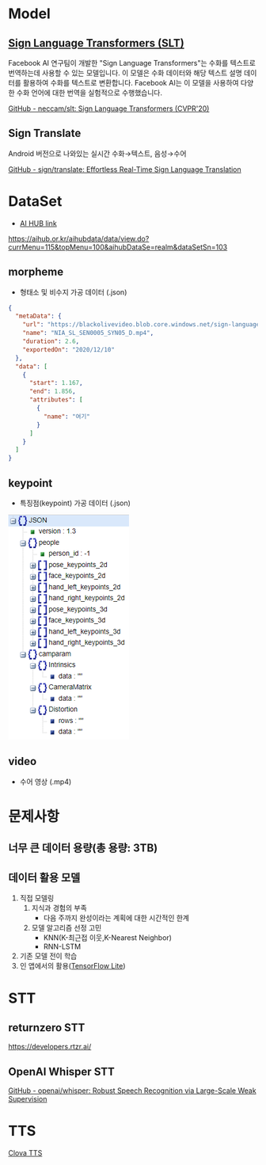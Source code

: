 # Model

## [Sign Language Transformers (SLT)](https://github.com/neccam/slt)

Facebook AI 연구팀이 개발한 "Sign Language Transformers"는 수화를 텍스트로 번역하는데 사용할 수 있는 모델입니다. 이 모델은 수화 데이터와 해당 텍스트 설명 데이터를 활용하여 수화를 텍스트로 변환합니다. Facebook AI는 이 모델을 사용하여 다양한 수화 언어에 대한 번역을 실험적으로 수행했습니다.

[GitHub - neccam/slt: Sign Language Transformers (CVPR'20)](https://github.com/neccam/slt)

## Sign Translate

Android 버전으로 나와있는 실시간 수화→텍스트, 음성→수어

[GitHub - sign/translate: Effortless Real-Time Sign Language Translation](https://github.com/sign/translate)

# DataSet

- [AI HUB link](https://aihub.or.kr/aihubdata/data/view.do?currMenu=115&topMenu=100&aihubDataSe=realm&dataSetSn=103)

https://aihub.or.kr/aihubdata/data/view.do?currMenu=115&topMenu=100&aihubDataSe=realm&dataSetSn=103

## morpheme

- 형태소 및 비수지 가공 데이터 (.json)

```json
{
  "metaData": {
    "url": "https://blackolivevideo.blob.core.windows.net/sign-language/1123_bkyu0991/NIA_SL_SEN0005_SYN05_D.mp4",
    "name": "NIA_SL_SEN0005_SYN05_D.mp4",
    "duration": 2.6,
    "exportedOn": "2020/12/10"
  },
  "data": [
    {
      "start": 1.167,
      "end": 1.856,
      "attributes": [
        {
          "name": "여기"
        }
      ]
    }
  ]
}
```

## keypoint

- 특징점(keypoint) 가공 데이터 (.json)

![keypoint](./image/keypoint.png)

## video

- 수어 영상 (.mp4)

# 문제사항

## 너무 큰 데이터 용량(총 용량: 3TB)

## 데이터 활용 모델

1. 직접 모델링
   1. 지식과 경험의 부족
      - 다음 주까지 완성이라는 계획에 대한 시간적인 한계
   2. 모델 알고리즘 선정 고민
      - KNN(K-최근접 이웃,K-Nearest Neighbor)
      - RNN-LSTM
2. 기존 모델 전이 학습
3. 인 앱에서의 활용([TensorFlow Lite](https://www.tensorflow.org/lite?hl=ko))

# STT

## returnzero STT

https://developers.rtzr.ai/

## OpenAI Whisper STT

[GitHub - openai/whisper: Robust Speech Recognition via Large-Scale Weak Supervision](https://github.com/openai/whisper)

# TTS

[Clova TTS](https://clova.ai/voice/)
